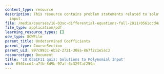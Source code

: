 ```yaml
---
content_type: resource
description: This resource contains problem statements related to solutions to polynomial
  input.
file: /media/courses/18-03sc-differential-equations-fall-2011/0561ccd4a7fb8d9b97af6c3297af259a_MIT18_03SCF11_s16_4quizq.pdf
file_type: application/pdf
learning_resource_types: []
ocw_type: OCWFile
parent_title: Undetermined Coefficients
parent_type: CourseSection
parent_uid: 997c993c-eb52-2721-308a-867f2c1e5ac3
resourcetype: Document
title: '18.03SCF11 quiz: Solutions to Polynomial Input'
uid: 0561ccd4-a7fb-8d9b-97af-6c3297af259a
---
```

